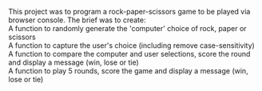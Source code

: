 This project was to program a rock-paper-scissors game to be played via browser console. The brief was to create:<br />
A function to randomly generate the 'computer' choice of rock, paper or scissors<br />
A function to capture the user's choice (including remove case-sensitivity)<br />
A function to compare the computer and user selections, score the round and display a message (win, lose or tie)<br />
A function to play 5 rounds, score the game and display a message (win, lose or tie)